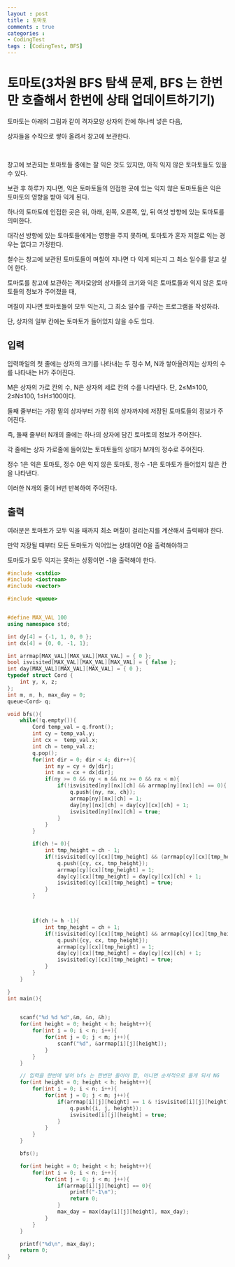 ```yaml
---
layout : post
title : 토마토
comments : true
categories : 
- CodingTest
tags : [CodingTest, BFS]
---
```

# 토마토(3차원 BFS 탐색 문제, BFS 는 한번만 호출해서 한번에 상태 업데이트하기기)

토마토는 아래의 그림과 같이 격자모양 상자의 칸에 하나씩 넣은 다음, 

상자들을 수직으로 쌓아 올려서 창고에 보관한다.

 




창고에 보관되는 토마토들 중에는 잘 익은 것도 있지만, 아직 익지 않은 토마토들도 있을 수 있다. 

보관 후 하루가 지나면, 익은 토마토들의 인접한 곳에 있는 익지 않은 토마토들은 익은 토마토의 영향을 받아 익게 된다. 

하나의 토마토에 인접한 곳은 위, 아래, 왼쪽, 오른쪽, 앞, 뒤 여섯 방향에 있는 토마토를 의미한다. 

대각선 방향에 있는 토마토들에게는 영향을 주지 못하며, 토마토가 혼자 저절로 익는 경우는 없다고 가정한다. 

철수는 창고에 보관된 토마토들이 며칠이 지나면 다 익게 되는지 그 최소 일수를 알고 싶어 한다.



토마토를 창고에 보관하는 격자모양의 상자들의 크기와 익은 토마토들과 익지 않은 토마토들의 정보가 주어졌을 때, 

며칠이 지나면 토마토들이 모두 익는지, 그 최소 일수를 구하는 프로그램을 작성하라.

단, 상자의 일부 칸에는 토마토가 들어있지 않을 수도 있다. 



## 입력
입력파일의 첫 줄에는 상자의 크기를 나타내는 두 정수 M, N과 쌓아올려지는 상자의 수를 나타내는 H가 주어진다. 

M은 상자의 가로 칸의 수, N은 상자의 세로 칸의 수를 나타낸다. 단, 2≤M≤100, 2≤N≤100, 1≤H≤100이다.

 

둘째 줄부터는 가장 밑의 상자부터 가장 위의 상자까지에 저장된 토마토들의 정보가 주어진다. 

즉, 둘째 줄부터 N개의 줄에는 하나의 상자에 담긴 토마토의 정보가 주어진다. 

각 줄에는 상자 가로줄에 들어있는 토마토들의 상태가 M개의 정수로 주어진다. 

 

정수 1은 익은 토마토, 정수 0은 익지 않은 토마토, 정수 -1은 토마토가 들어있지 않은 칸을 나타낸다. 

이러한 N개의 줄이 H번 반복하여 주어진다.


## 출력

여러분은 토마토가 모두 익을 때까지 최소 며칠이 걸리는지를 계산해서 출력해야 한다.

만약 저장될 때부터 모든 토마토가 익어있는 상태이면 0을 출력해야하고 

토마토가 모두 익지는 못하는 상황이면 -1을 출력해야 한다.

```cpp
#include <cstdio>
#include <iostream>
#include <vector>

#include <queue>


#define MAX_VAL 100
using namespace std;

int dy[4] = {-1, 1, 0, 0 };
int dx[4] = {0, 0, -1, 1};

int arrmap[MAX_VAL][MAX_VAL][MAX_VAL] = { 0 };
bool isvisited[MAX_VAL][MAX_VAL][MAX_VAL] = { false };
int day[MAX_VAL][MAX_VAL][MAX_VAL] = { 0 };
typedef struct Cord {
    int y, x, z;
};
int m, n, h, max_day = 0;
queue<Cord> q;

void bfs(){
    while(!q.empty()){
        Cord temp_val = q.front();
        int cy = temp_val.y;
        int cx =  temp_val.x;
        int ch = temp_val.z;
        q.pop();
        for(int dir = 0; dir < 4; dir++){
            int ny = cy + dy[dir];
            int nx = cx + dx[dir];
            if(ny >= 0 && ny < n && nx >= 0 && nx < m){
                if(!isvisited[ny][nx][ch] && arrmap[ny][nx][ch] == 0){
                    q.push({ny, nx, ch});
                    arrmap[ny][nx][ch] = 1;
                    day[ny][nx][ch] = day[cy][cx][ch] + 1;
                    isvisited[ny][nx][ch] = true;
                }
            }
        }

        if(ch != 0){
            int tmp_height = ch - 1;
            if(!isvisited[cy][cx][tmp_height] && (arrmap[cy][cx][tmp_height] == 0)){
                q.push({cy, cx, tmp_height});
                arrmap[cy][cx][tmp_height] = 1;
                day[cy][cx][tmp_height] = day[cy][cx][ch] + 1;
                isvisited[cy][cx][tmp_height] = true;
            }
        }



        if(ch != h -1){
            int tmp_height = ch + 1;
            if(!isvisited[cy][cx][tmp_height] && arrmap[cy][cx][tmp_height] == 0){
                q.push({cy, cx, tmp_height});
                arrmap[cy][cx][tmp_height] = 1;
                day[cy][cx][tmp_height] = day[cy][cx][ch] + 1;
                isvisited[cy][cx][tmp_height] = true;
            }
        }
    }

}
int main(){
    

    scanf("%d %d %d",&m, &n, &h);
    for(int height = 0; height < h; height++){
        for(int i = 0; i < n; i++){
            for(int j = 0; j < m; j++){
                scanf("%d", &arrmap[i][j][height]);
            }
        }
    }

    // 입력을 한번에 넣어 bfs 는 한번만 돌아야 함, 아니면 순차적으로 돌게 되서 NG
    for(int height = 0; height < h; height++){
        for(int i = 0; i < n; i++){
            for(int j = 0; j < m; j++){
                if(arrmap[i][j][height] == 1 & !isvisited[i][j][height]){
                    q.push({i, j, height});
                    isvisited[i][j][height] = true;
                }
            }
        }
    }

    bfs();

    for(int height = 0; height < h; height++){
        for(int i = 0; i < n; i++){
            for(int j = 0; j < m; j++){
                if(arrmap[i][j][height] == 0){
                    printf("-1\n");
                    return 0;
                }
                max_day = max(day[i][j][height], max_day);
            }
        }
    }

    printf("%d\n", max_day);
    return 0;
}
```